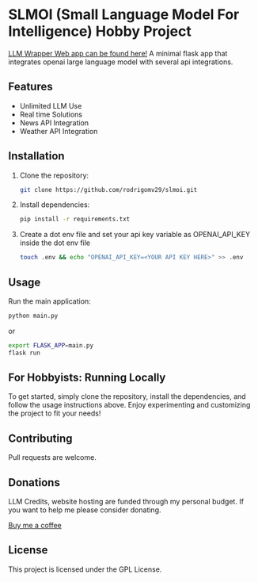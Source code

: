 # SLMOI (Small Language Model For Intelligence) Hobby Project
[LLM Wrapper Web app can be found here!](https://llm-wrapper-5a3ac8b7fbbd.herokuapp.com/)
A minimal flask app that integrates openai large language model with several api integrations. 

## Features
- Unlimited LLM Use
- Real time Solutions
- News API Integration
- Weather API Integration

## Installation
1. Clone the repository:
   ```bash
   git clone https://github.com/rodrigomv29/slmoi.git
   ```
2. Install dependencies:
   ```bash
   pip install -r requirements.txt
   ```
3. Create a dot env file and set your api key variable as OPENAI_API_KEY inside the dot env file
   ```bash
   touch .env && echo "OPENAI_API_KEY=<YOUR API KEY HERE>" >> .env
   ```
## Usage
Run the main application:
```bash
python main.py
```
or 
```bash
export FLASK_APP=main.py
flask run
```

## For Hobbyists: Running Locally

To get started, simply clone the repository, install the dependencies, and follow the usage instructions above. Enjoy experimenting and customizing the project to fit your needs!

## Contributing
Pull requests are welcome.

## Donations
LLM Credits, website hosting are funded through my personal budget. If you want to help me please consider donating.

[Buy me a coffee](https://buymeacoffee.com/rodrigo_morales)

## License
This project is licensed under the GPL License.
